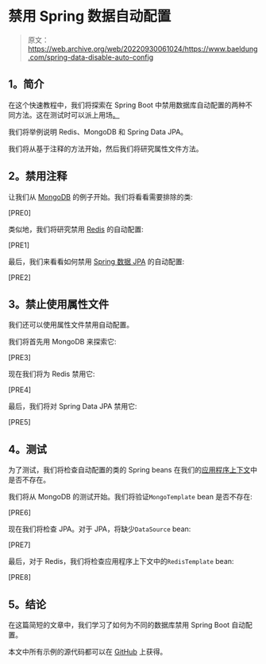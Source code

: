 # 禁用 Spring 数据自动配置

> 原文：<https://web.archive.org/web/20220930061024/https://www.baeldung.com/spring-data-disable-auto-config>

## **1。简介**

在这个快速教程中，我们将探索在 Spring Boot 中禁用数据库自动配置的两种不同方法。这在测试时可以派上用场[。](/web/20221211143532/https://www.baeldung.com/spring-boot-exclude-auto-configuration-test)

我们将举例说明 Redis、MongoDB 和 Spring Data JPA。

我们将从基于注释的方法开始，然后我们将研究属性文件方法。

## **2。禁用注释**

让我们从 [MongoDB](/web/20221211143532/https://www.baeldung.com/spring-data-mongodb-tutorial) 的例子开始。我们将看看需要排除的类:

[PRE0]

类似地，我们将研究禁用 [Redis](/web/20221211143532/https://www.baeldung.com/spring-data-redis-tutorial) 的自动配置:

[PRE1]

最后，我们来看看如何禁用 [Spring 数据 JPA](/web/20221211143532/https://www.baeldung.com/the-persistence-layer-with-spring-data-jpa) 的自动配置:

[PRE2]

## **3。禁止使用属性文件**

我们还可以使用属性文件禁用自动配置。

我们将首先用 MongoDB 来探索它:

[PRE3]

现在我们将为 Redis 禁用它:

[PRE4]

最后，我们将对 Spring Data JPA 禁用它:

[PRE5]

## **4。测试**

为了测试，我们将检查自动配置的类的 Spring beans 在我们的[应用程序上下文](/web/20221211143532/https://www.baeldung.com/spring-web-contexts)中是否不存在。

我们将从 MongoDB 的测试开始。我们将验证`MongoTemplate` bean 是否不存在:

[PRE6]

现在我们将检查 JPA。对于 JPA，将缺少`DataSource` bean:

[PRE7]

最后，对于 Redis，我们将检查应用程序上下文中的`RedisTemplate` bean:

[PRE8]

## **5。结论**

在这篇简短的文章中，我们学习了如何为不同的数据库禁用 Spring Boot 自动配置。

本文中所有示例的源代码都可以在 [GitHub](https://web.archive.org/web/20221211143532/https://github.com/eugenp/tutorials/tree/master/spring-boot-modules/spring-boot-data) 上获得。